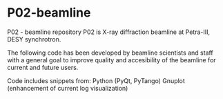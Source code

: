 P02-beamline
============

P02 - beamline repository 
P02 is X-ray diffraction beamline at Petra-III, DESY synchrotron.

The following code has been developed by beamline scientists and staff with a general goal
to improve quality and accesibility of the beamline for current and future users.

Code includes snippets from:
Python (PyQt, PyTango)
Gnuplot (enhancement of current log visualization)

